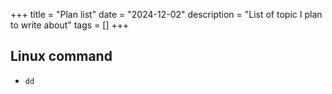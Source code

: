 +++
title = "Plan list"
date = "2024-12-02"
description = "List of topic I plan to write about"
tags = []
+++

## Linux command
- `dd`
